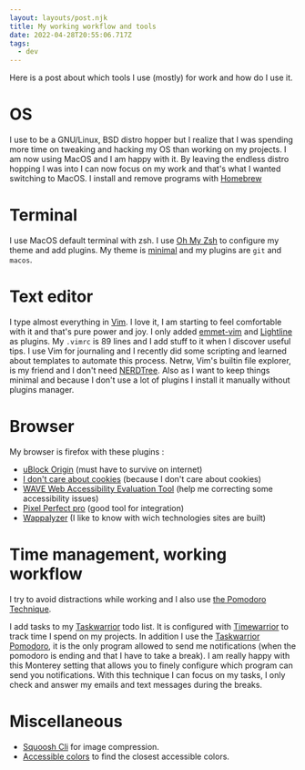 ```yaml
---
layout: layouts/post.njk
title: My working workflow and tools
date: 2022-04-28T20:55:06.717Z
tags:
  - dev
---
```

Here is a post about which tools I use (mostly) for work and how do I use it.

# OS
I use to be a GNU/Linux, BSD distro hopper but I realize that I was spending more time on tweaking and hacking my OS than working on my projects. I am now using MacOS and I am happy with it. By leaving the endless distro hopping I was into I can now focus on my work and that's what I wanted switching to MacOS.
I install and remove programs with [Homebrew](https://brew.sh/)

# Terminal
I use MacOS default terminal with zsh. I use [Oh My Zsh](https://ohmyz.sh/) to configure my theme and add plugins. My theme is [minimal](https://github.com/ohmyzsh/ohmyzsh/blob/master/themes/minimal.zsh-theme) and my plugins are `git` and `macos`. 

# Text editor
I type almost everything in [Vim](ttps://www.vim.org). I love it, I am starting to feel comfortable with it and that's pure power and joy. I only added [emmet-vim](https://github.com/mattn/emmet-vim) and [Lightline](https://github.com/itchyny/lightline.vim) as plugins. My `.vimrc` is 89 lines and I add stuff to it when I discover useful tips. I use Vim for journaling and I recently did some scripting and learned about templates to automate this process. Netrw, Vim's builtin file explorer, is my friend and I don't need [NERDTree](https://github.com/preservim/nerdtree). Also as I want to keep things minimal and because I don't use a lot of plugins I install it manually without plugins manager. 

# Browser
My browser is firefox with these plugins :
- [uBlock Origin](https://ublockorigin.com/) (must have to survive on internet)
- [I don't care about cookies](https://www.i-dont-care-about-cookies.eu/) (because I don't care about cookies)
- [WAVE Web Accessibility Evaluation Tool](https://wave.webaim.org/) (help me correcting some accessibility issues)
- [Pixel Perfect pro](https://addons.mozilla.org/en-US/firefox/addon/pixel-perfect-pro/) (good tool for integration)
- [Wappalyzer](https://www.wappalyzer.com/) (I like to know with wich technologies sites are built)

# Time management, working workflow
I try to avoid distractions while working and I also use [the Pomodoro Technique](https://en.wikipedia.org/wiki/Pomodoro_Technique).

I add tasks to my [Taskwarrior](https://taskwarrior.org/) todo list. It is configured with [Timewarrior](https://timewarrior.net/) to track time I spend on my projects. In addition I use the [Taskwarrior Pomodoro](https://github.com/coddingtonbear/taskwarrior-pomodoro), it is the only program allowed to send me notifications (when the pomodoro is ending and that I have to take a break). I am really happy with this Monterey setting that allows you to finely configure which program can send you notifications. With this technique I can focus on my tasks, I only check and answer my emails and text messages during the breaks.

# Miscellaneous
- [Squoosh Cli](https://github.com/GoogleChromeLabs/squoosh/tree/dev/cli) for image compression.
- [Accessible colors](https://accessible-colors.com/) to find the closest accessible colors.


